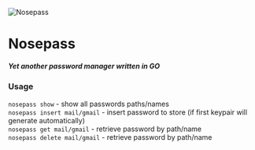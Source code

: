 ![Nosepass](https://assets.pokemon.com/assets/cms2/img/pokedex/detail/299.png)
#  Nosepass
##### Yet another password manager written in GO

### Usage
```nosepass show``` - show all passwords paths/names   
```nosepass insert mail/gmail``` - insert password to store (if first keypair will generate automatically)   
```nosepass get mail/gmail``` - retrieve password by path/name   
```nosepass delete mail/gmail``` - retrieve password by path/name   
